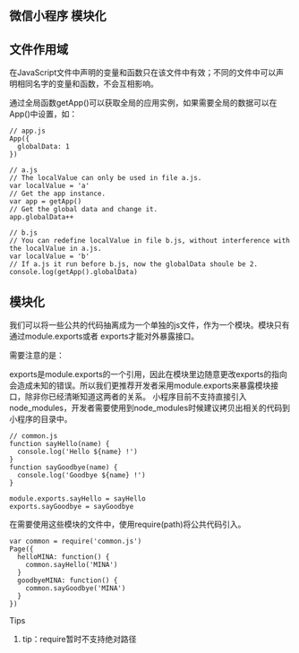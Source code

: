 ## 微信小程序 模块化


## 文件作用域
在JavaScript文件中声明的变量和函数只在该文件中有效；不同的文件中可以声明相同名字的变量和函数，不会互相影响。

通过全局函数getApp()可以获取全局的应用实例，如果需要全局的数据可以在App()中设置，如：
```
// app.js
App({
  globalData: 1
})
```

```
// a.js
// The localValue can only be used in file a.js.
var localValue = 'a'
// Get the app instance.
var app = getApp()
// Get the global data and change it.
app.globalData++
```

```
// b.js
// You can redefine localValue in file b.js, without interference with the localValue in a.js.
var localValue = 'b'
// If a.js it run before b.js, now the globalData shoule be 2.
console.log(getApp().globalData)
```

## 模块化
我们可以将一些公共的代码抽离成为一个单独的js文件，作为一个模块。模块只有通过module.exports或者 exports才能对外暴露接口。

需要注意的是：

exports是module.exports的一个引用，因此在模块里边随意更改exports的指向会造成未知的错误。所以我们更推荐开发者采用module.exports来暴露模块接口，除非你已经清晰知道这两者的关系。
小程序目前不支持直接引入node_modules，开发者需要使用到node_modules时候建议拷贝出相关的代码到小程序的目录中。
```
// common.js
function sayHello(name) {
  console.log('Hello ${name} !')
}
function sayGoodbye(name) {
  console.log('Goodbye ${name} !')
}

module.exports.sayHello = sayHello
exports.sayGoodbye = sayGoodbye
```
​在需要使用这些模块的文件中，使用require(path)将公共代码引入。
```
var common = require('common.js')
Page({
  helloMINA: function() {
    common.sayHello('MINA')
  }
  goodbyeMINA: function() {
    common.sayGoodbye('MINA')
  }
})
```
Tips
1. tip：require暂时不支持绝对路径

